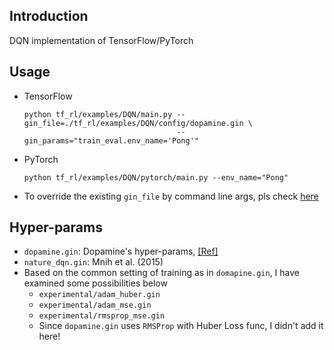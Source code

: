 ## Introduction

DQN implementation of TensorFlow/PyTorch




## Usage

- TensorFlow
    ```shell script
    python tf_rl/examples/DQN/main.py --gin_file=./tf_rl/examples/DQN/config/dopamine.gin \
                                      --gin_params="train_eval.env_name='Pong'"
    ```

- PyTorch
    ```shell script
    python tf_rl/examples/DQN/pytorch/main.py --env_name="Pong"
    ```

- To override the existing `gin_file` by command line args, pls check [here](https://github.com/google/gin-config/blob/master/docs/index.md#experiments-with-multiple-gin-files-and-extra-command-line-bindings)




## Hyper-params

- `dopamine.gin`: Dopamine's hyper-params, [[Ref]](https://github.com/google/dopamine/blob/master/dopamine/agents/dqn/configs/dqn.gin)
- `nature_dqn.gin`: Mnih et al. (2015)
- Based on the common setting of training as in `domapine.gin`, I have examined some possibilities below
    - `experimental/adam_huber.gin`
    - `experimental/adam_mse.gin`
    - `experimental/rmsprop_mse.gin`
    - Since `dopamine.gin` uses `RMSProp` with Huber Loss func, I didn't add it here!